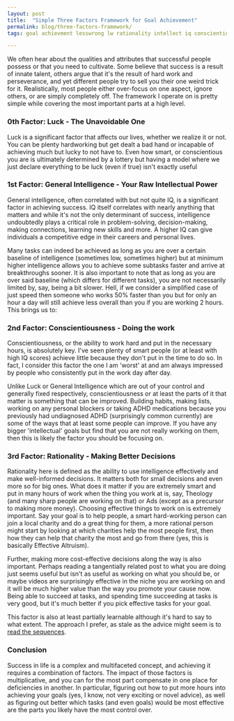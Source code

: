 ```yaml
---
layout: post
title:  "Simple Three Factors Framework for Goal Achievement"
permalink: blog/three-factors-framework/
tags: goal achievment lesswrong lw rationality intellect iq conscientiousness

---
```



We often hear about the qualities and attributes that successful people possess or that you need to cultivate. Some believe that success is a result of innate talent, others argue that it's the result of hard work and perseverance, and yet different people try to sell you their one weird trick for it. Realistically, most people either over-focus on one aspect, ignore others, or are simply completely off. The framework I operate on is pretty simple while covering the most important parts at a high level.  

### 0th Factor: Luck - The Unavoidable One

Luck is a significant factor that affects our lives, whether we realize it or not. You can be plenty hardworking but get dealt a bad hand or incapable of achieving much but lucky to not have to. Even how smart, or conscientious you are is ultimately determined by a lottery but having a model where we just declare everything to be luck (even if true) isn't exactly useful 


### 1st Factor: General Intelligence - Your Raw Intellectual Power

General intelligence, often correlated with but not quite IQ, is a significant factor in achieving success. IQ itself correlates with nearly anything that matters and while it's not the only determinant of success, intelligence undoubtedly plays a critical role in problem-solving, decision-making, making connections, learning new skills and more. A higher IQ can give individuals a competitive edge in their careers and personal lives.

Many tasks can indeed be achieved as long as you are over a certain baseline of intelligence (sometimes low, sometimes higher) but at minimum higher intelligence allows you to achieve some subtasks faster and arrive at breakthroughs sooner. It is also important to note that as long as you are over said baseline (which differs for different tasks), you are not necessarily limited by, say, being a bit slower. Hell, if we consider a simplified case of just speed then someone who works 50% faster than you but for only an hour a day will still achieve less overall than you if you are working 2 hours. This brings us to: 

### 2nd Factor: Conscientiousness - Doing the work

Conscientiousness, or the ability to work hard and put in the necessary hours, is absolutely key. I've seen plenty of smart people (or at least with high IQ scores) achieve little because they don't put in the time to do so. In fact, I consider this factor the one I am 'worst' at and am always impressed by people who consistently put in the work day after day.

Unlike Luck or General Intelligence which are out of your control and generally fixed respectively, conscientiousness or at least the parts of it that matter is something that can be improved. Building habits, making lists, working on any personal blockers or taking ADHD medications because you previously had undiagnosed ADHD (surprisingly common currently) are some of the ways that at least some people can improve. If you have any bigger 'intellectual' goals but find that you are not really working on them, then this is likely the factor you should be focusing on.

### 3rd Factor: Rationality - Making Better Decisions

Rationality here is defined as the ability to use intelligence effectively and make well-informed decisions. It matters both for small decisions and even more so for big ones. What does it matter if you are extremely smart and put in many hours of work when the thing you work at is, say, Theology (and many sharp people are working on that) or Ads (except as a precursor to making more money). Choosing effective things to work on is extremely important. Say your goal is to help people, a smart hard-working person can join a local charity and do a great thing for them, a more rational person might start by looking at which charities help the most people first, then how they can help that charity the most and go from there (yes, this is basically Effective Altruism). 

Further, making more cost-effective decisions along the way is also important. Perhaps reading a tangentially related post to what you are doing just seems useful but isn't as useful as working on what you should be, or maybe videos are surprisingly effective in the niche you are working on and it will be much higher value than the way you promote your cause now. Being able to succeed at tasks, and spending time succeeding at tasks is very good, but it's much better if you pick effective tasks for your goal.  

This factor is also at least partially learnable although it's hard to say to what extent. The approach I prefer, as stale as the advice might seem is to [read the sequences](https://www.readthesequences.com/).


### Conclusion

Success in life is a complex and multifaceted concept, and achieving it requires a combination of factors. The impact of those factors is multiplicative, and you can for the most part compensate in one place for deficiencies in another. In particular, figuring out how to put more hours into achieving your goals (yes, I know, not very exciting or novel advice), as well as figuring out better which tasks (and even goals) would be most effective are the parts you likely have the most control over. 
